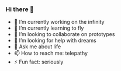 ### Hi there 👋
- 🔭 I’m currently working on the infinity 
- 🌱 I’m currently learning to fly
- 👯 I’m looking to collaborate on prototypes 
- 🤔 I’m looking for help with dreams
- 💬 Ask me about life
- 📫 How to reach me: telepathy 
- ⚡ Fun fact: seriously 
<!--
#### Languages :

![css3](https://raw.githubusercontent.com/gilbarbara/logos/master/logos/css-3_official.svg)
<img src="https://www.vectorlogo.zone/logos/dartlang/dartlang-icon.svg" alt="dart" width="40" height="40"/>
<img src="https://raw.githubusercontent.com/gilbarbara/logos/master/logos/javascript.svg" alt="javascript" width="40" height="40"/>

 #### Tools :
<img src="https://www.vectorlogo.zone/logos/flutterio/flutterio-icon.svg" alt="Flutter" width="40" height="40"/>
<img src="https://raw.githubusercontent.com/gilbarbara/logos/master/logos/deno.svg" alt="Deno" width="40" height="40"/>
<img src="https://raw.githubusercontent.com/gilbarbara/logos/master/logos/cloudflare-icon.svg" alt="Cloudflare" width="40" height="40" alt="Cloudflare"/>
-->
